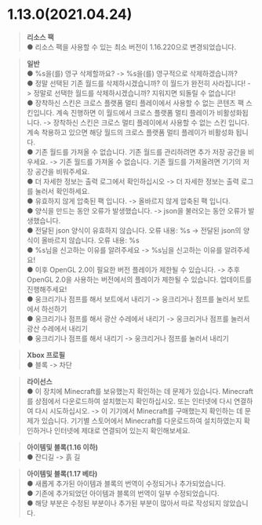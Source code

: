 # 1.13.0(2021.04.24)  
 > **리소스 팩**  
  ● 리소스 팩을 사용할 수 있는 최소 버전이 1.16.220으로 변경되었습니다.  
  
 > **일반**  
  ● %s을(를) 영구 삭제할까요? -> %s을(를) 영구적으로 삭제하겠습니까?  
  ● 정말 선택된 기존 월드를 삭제하시겠습니까? 이 월드가 완전히 사라집니다! -> 정말로 선택한 월드를 삭제하시겠습니까? 지워지면 되돌릴 수 없습니다!  
  ● 장착하신 스킨은 크로스 플랫폼 멀티 플레이에서 사용할 수 없는 콘텐츠 팩 스킨입니다. 계속 진행하면 이 월드에서 크로스 플랫폼 멀티 플레이가 비활성화됩니다. -> 장착하신 스킨은 크로스 멀티 플레이에서 사용할 수 없는 스킨 입니다. 계속 착용하고 있으면 해당 월드의 크로스 플랫폼 멀티 플레이가 비활성화 됩니다.  
  ● 기존 월드를 가져올 수 없습니다. 기존 월드를 관리하려면 추가 저장 공간을 비우세요. -> 기존 월드를 가져올 수 없습니다. 기존 월드를 가져올려면 기기의 저장 공간을 비워주세요.  
  ● 더 자세한 정보는 출력 로그에서 확인하십시오 -> 더 자세한 정보는 출력 로그를 눌러서 확인하세요.  
  ● 유효하지 않게 압축된 팩 입니다. -> 올바르지 않게 압축된 팩 입니다.  
  ● 양식을 만드는 동안 오류가 발생했습니다. -> json을 불러오는 동안 오류가 발생했습니다.  
  ● 전달된 json 양식이 유효하지 않습니다. 오류 내용: %s -> 전달된 json의 양식이 올바르지 않습니다. 오류 내용: %s  
  ● %s님을 신고하는 이유를 알려주세요 -> %s님을 신고하는 이유를 알려주세요!  
  ● 이후 OpenGL 2.0이 필요한 버전 플레이가 제한될 수 있습니다. -> 추후 OpenGL 2.0을 사용하는 버전에서의 플레이가 제한될 수 있습니다. 업데이트를 진행해주세요!  
  ● 웅크리기나 점프를 해서 보트에서 내리기 -> 웅크리거나 점프를 눌러서 보트에서 하선하기  
  ● 웅크리기나 점프를 해서 광산 수레에서 내리기 -> 웅크리거나 점프를 눌러서 광산 수레에서 내리기  
  ● 웅크리기나 점프를 해서 내리기 -> 웅크리거나 점프를 눌러서 내리기  
  
 > **Xbox 프로필**  
  ● 블록 -> 차단  
  
 > **라이선스**  
  ● 이 장치에 Minecraft를 보유했는지 확인하는 데 문제가 있습니다. Minecraft를 상점에서 다운로드하여 설치했는지 확인하십시오. 또는 인터넷에 다시 연결하여 다시 시도하십시오. -> 이 기기에서 Minecraft를 구매했는지 확인하는 데 문제가 있습니다. 기기별 스토어에서 Minecraft를 다운로드하여 설치하였는지 확인하거나 인터넷에 제대로 연결되어 있는지 확인해보세요.  
  
 > **아이템및 블록(1.16 이하)**  
  ● 잔디길 -> 흙 길  
  
 > **아이템및 블록(1.17 베타)**  
  ● 새롭게 추가된 아이템과 블록의 번역이 수정되거나 추가되었습니다.  
  ● 기존에 추가되었던 아이템과 블록의 번역이 일부 수정되었습니다.  
  ● 해당 부분은 수정된 부분이나 추가된 부분이 많아서 따로 작성되지 않았습니다.  